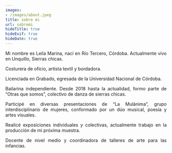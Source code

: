 ```yaml
---
images:
- /images/about.jpeg
title: sobre mi
url: sobremi
hideTitle: true
hideExif: true
hideDate: true
---
```


<div align="justify">
	<p>
	Mi nombre es Leila Marina, nací en Río Tercero, Córdoba. Actualmente vivo en Unquillo, Sierras chicas.
	<p>
Costurera de oficio, artista textil y bordadora.
	</p>
	<p>
Licenciada en Grabado, egresada de la Universidad Nacional de Córdoba.
	</p>
	<p>
Bailarina independiente. Desde 2018 hasta la actualidad, formo parte de “Otras que somos”, colectivo de danza de sierras chicas.
	</p>
	<p> 
Participé en diversas presentaciones de “La Mulánima”, grupo interdisciplinario de mujeres, conformado por un dúo musical, poesía y artes visuales.
	</p>
	<p>
Realicé exposiciones individuales y colectivas, actualmente trabajo en la producción de mi próxima muestra.
	</p>
	<p>
Docente de nivel medio y coordinadora de talleres de arte para las infancias.  
	</p>

</div>


	
